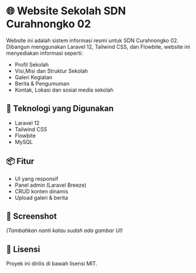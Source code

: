 # 🌐 Website Sekolah SDN Curahnongko 02

Website ini adalah sistem informasi resmi untuk SDN Curahnongko 02. Dibangun menggunakan Laravel 12, Tailwind CSS, dan Flowbite, website ini menyediakan informasi seperti:

- Profil Sekolah
- Visi,Misi dan Struktur Sekolah
- Galeri Kegiatan
- Berita & Pengumuman
- Kontak, Lokasi dan sosial media sekolah

## 🚀 Teknologi yang Digunakan
- Laravel 12
- Tailwind CSS
- Flowbite
- MySQL

## 📦 Fitur
- UI yang responsif
- Panel admin (Laravel Breeze)
- CRUD konten dinamis
- Upload galeri & berita

## 📸 Screenshot
_(Tambahkan nanti kalau sudah ada gambar UI)_

## 📄 Lisensi
Proyek ini dirilis di bawah lisensi MIT.
